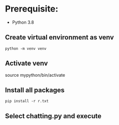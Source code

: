 # Prerequisite:
- Python 3.8

## Create virtual environment as venv
```
python -m venv venv
```
## Activate venv
source mypython/bin/activate

## Install all packages
```
pip install -r r.txt
```

## Select chatting.py and execute

